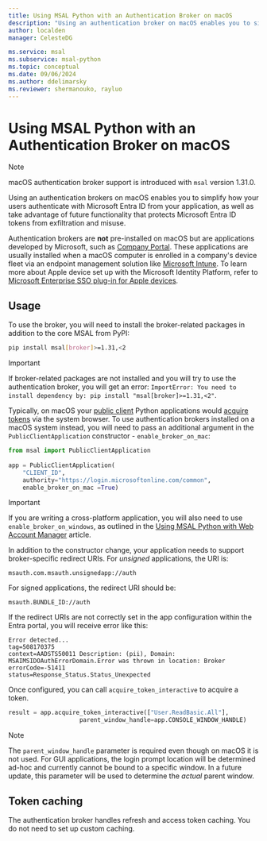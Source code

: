 ```yaml
---
title: Using MSAL Python with an Authentication Broker on macOS
description: "Using an authentication broker on macOS enables you to simplify how your users authenticate with Microsoft Entra ID from your application, as well as take advantage of advanced functionality such as token binding, protecting any issued tokens from exfiltration and misuse."
author: localden
manager: CelesteDG

ms.service: msal
ms.subservice: msal-python
ms.topic: conceptual
ms.date: 09/06/2024
ms.author: ddelimarsky
ms.reviewer: shermanouko, rayluo
---
```


# Using MSAL Python with an Authentication Broker on macOS

>[!NOTE]
>macOS authentication broker support is introduced with `msal` version 1.31.0.

Using an authentication brokers on macOS enables you to simplify how your users authenticate with Microsoft Entra ID from your application, as well as take advantage of future functionality that protects Microsoft Entra ID tokens from exfiltration and misuse.

Authentication brokers are **not** pre-installed on macOS but are applications developed by Microsoft, such as [Company Portal](/mem/intune/apps/apps-company-portal-macos). These applications are usually installed when a macOS computer is enrolled in a company's device fleet via an endpoint management solution like [Microsoft Intune](/mem/intune/fundamentals/what-is-intune). To learn more about Apple device set up with the Microsoft Identity Platform, refer to [Microsoft Enterprise SSO plug-in for Apple devices](/entra/identity-platform/apple-sso-plugin).

## Usage

To use the broker, you will need to install the broker-related packages in addition to the core MSAL from PyPI:

```bash
pip install msal[broker]>=1.31,<2
```

>[!IMPORTANT]
>If broker-related packages are not installed and you will try to use the authentication broker, you will get an error: `ImportError: You need to install dependency by: pip install "msal[broker]>=1.31,<2"`.

Typically, on macOS your [public client](/entra/identity-platform/msal-client-applications) Python applications would [acquire tokens](../getting-started/acquiring-tokens.md) via the system browser. To use authentication brokers installed on a macOS system instead, you will need to pass an additional argument in the `PublicClientApplication` constructor - `enable_broker_on_mac`:

```python
from msal import PublicClientApplication
 
app = PublicClientApplication(
    "CLIENT_ID",
    authority="https://login.microsoftonline.com/common",
    enable_broker_on_mac =True)
```

>[!IMPORTANT]
>If you are writing a cross-platform application, you will also need to use `enable_broker_on_windows`, as outlined in the [Using MSAL Python with Web Account Manager](wam.md) article.

In addition to the constructor change, your application needs to support broker-specific redirect URIs. For _unsigned_ applications, the URI is:

```text
msauth.com.msauth.unsignedapp://auth 
```

For signed applications, the redirect URI should be:

```text
msauth.BUNDLE_ID://auth
```

If the redirect URIs are not correctly set in the app configuration within the Entra portal, you will receive error like this: 

```text
Error detected... 
tag=508170375
context=AADSTS50011 Description: (pii), Domain: MSAIMSIDOAuthErrorDomain.Error was thrown in location: Broker 
errorCode=-51411 
status=Response_Status.Status_Unexpected 
```

Once configured, you can call `acquire_token_interactive` to acquire a token.

```python
result = app.acquire_token_interactive(["User.ReadBasic.All"],
                    parent_window_handle=app.CONSOLE_WINDOW_HANDLE)
```

>[!NOTE]
>The `parent_window_handle` parameter is required even though on macOS it is not used. For GUI applications, the login prompt location will be determined ad-hoc and currently cannot be bound to a specific window. In a future update, this parameter will be used to determine the _actual_ parent window.

## Token caching

The authentication broker handles refresh and access token caching. You do not need to set up custom caching.
